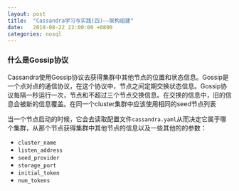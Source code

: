 ```yaml
---
layout: post
title:  "Cassandra学习与实践(四)——架构组建"
date:   2018-08-22 22:00:00 +0800
categories: nosql
---
```


### 什么是Gossip协议

Cassandra使用Gossip协议去获得集群中其他节点的位置和状态信息。Gossip是一个点对点的通信协议，在这个协议中，节点之间定期交换状态信息。Gossip协议每隔一秒运行一次，节点和不超过三个节点交换信息。在交换的信息中，旧的信息会被新的信息覆盖。在同一个cluster集群中应该使用相同的seed节点列表

当一个节点启动的时候，它会去读取配置文件`cassandra.yaml`从而决定它属于哪个集群，从那个节点获得集群中其他节点的信息以及一些其他的的参数：

- `cluster_name`
- `listen_address`
- `seed_provider`
- `storage_port`
- `initial_token`
- `num_tokens`
